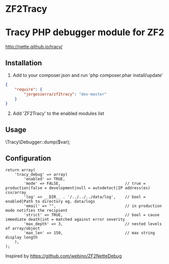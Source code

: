 ZF2Tracy
========

# Tracy PHP debugger module for ZF2

http://nette.github.io/tracy/

## Installation

1. Add to your composer.json and run 'php composer.phar install/update'
```json
{
    "require": {
        "jorgesierra/zf2tracy": "dev-master"
    }
}
```

2. Add 'ZF2Tracy' to the enabled modules list

## Usage

\Tracy\Debugger::dump($var);

## Configuration

```array
return array(
    'tracy_debug' => array(
        'enabled' => TRUE,
        'mode' => FALSE,                            // true = production|false = development|null = autodetect|IP address(es) csv/array
        'log' => __DIR__ . '/../../../data/log',    // bool = enabled|Path to directory eg. data/logs
        'email' => "",                              // in production mode notifies the recipient
        'strict' => TRUE,                           // bool = cause immediate death|int = matched against error severity
        'max_depth' => 3,                           // nested levels of array/object
        'max_len' => 150,                           // max string display length
    ),
);
```

Inspired by https://github.com/webino/ZF2NetteDebug